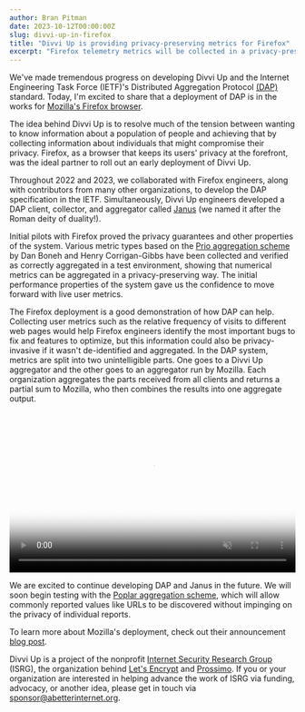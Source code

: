 ```yaml
---
author: Bran Pitman
date: 2023-10-12T00:00:00Z
slug: divvi-up-in-firefox
title: "Divvi Up is providing privacy-preserving metrics for Firefox"
excerpt: "Firefox telemetry metrics will be collected in a privacy-preserving way with Divvi Up."
---
```


We've made tremendous progress on developing Divvi Up and the Internet Engineering Task Force (IETF)'s Distributed Aggregation Protocol [(DAP)](https://www.ietf.org/archive/id/draft-ietf-ppm-dap-02.html) standard. Today, I'm excited to share that a deployment of DAP is in the works for [Mozilla's Firefox browser](https://www.mozilla.org/en-US/firefox/new/).

The idea behind Divvi Up is to resolve much of the tension between wanting to know information about a population of people and achieving that by collecting information about individuals that might compromise their privacy. Firefox, as a browser that keeps its users' privacy at the forefront, was the ideal partner to roll out an early deployment of Divvi Up.

Throughout 2022 and 2023, we collaborated with Firefox engineers, along with contributors from many other organizations, to develop the DAP specification in the IETF. Simultaneously, Divvi Up engineers developed a DAP client, collector, and aggregator called [Janus](https://github.com/divviup/janus) (we named it after the Roman deity of duality!).

Initial pilots with Firefox proved the privacy guarantees and other properties of the system. Various metric types based on the [Prio aggregation scheme](https://www.usenix.org/conference/nsdi17/technical-sessions/presentation/corrigan-gibbs) by Dan Boneh and Henry Corrigan-Gibbs have been collected and verified as correctly aggregated in a test environment, showing that numerical metrics can be aggregated in a privacy-preserving way. The initial performance properties of the system gave us the confidence to move forward with live user metrics.

The Firefox deployment is a good demonstration of how DAP can help. Collecting user metrics such as the relative frequency of visits to different web pages would help Firefox engineers identify the most important bugs to fix and features to optimize, but this information could also be privacy-invasive if it wasn't de-identified and aggregated. In the DAP system, metrics are split into two unintelligible parts. One goes to a Divvi Up aggregator and the other goes to an aggregator run by Mozilla. Each organization aggregates the parts received from all clients and returns a partial sum to Mozilla, who then combines the results into one aggregate output.

<div class="pb-4">
    <video poster="/video/Divvi-Up-How-it-Works-Mozilla-first-frame.png" style="width: 100%; aspect-ratio: 16/9;" autoplay="autoplay" playsinline loop controls muted>
        <source src="/video/Divvi-Up-How-it-Works-Mozilla.mp4" type="video/mp4">
        Your browser does not support the video tag.
    </video>
</div>

We are excited to continue developing DAP and Janus in the future. We will soon begin testing with the [Poplar aggregation scheme](https://eprint.iacr.org/2021/017.pdf), which will allow commonly reported values like URLs to be discovered without impinging on the privacy of individual reports.

To learn more about Mozilla's deployment, check out their announcement [blog post](https://blog.mozilla.org/en/products/firefox/partnership-ohttp-prio/).

Divvi Up is a project of the nonprofit [Internet Security Research Group](https://abetterinternet.org/) (ISRG), the organization behind [Let's Encrypt](https://letsencrypt.org/) and [Prossimo](https://www.memorysafety.org/). If you or your organization are interested in helping advance the work of ISRG via funding, advocacy, or another idea, please get in touch via sponsor@abetterinternet.org.
